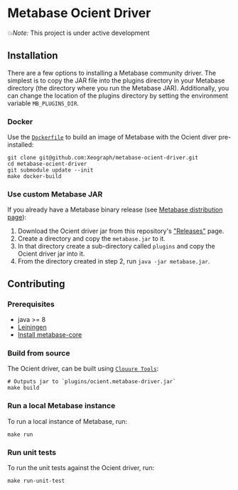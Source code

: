 # Metabase Ocient Driver

💥*Note:* This project is under active development

## Installation
There are a few options to installing a Metabase community driver. The simplest is to copy the JAR file into the plugins directory in your Metabase directory (the directory where you run the Metabase JAR). Additionally, you can change the location of the plugins directory by setting the environment variable `MB_PLUGINS_DIR`.

### Docker
Use the [`Dockerfile`](./Dockerfile) to build an image of Metabase with the Ocient diver pre-installed:
```shell
git clone git@github.com:Xeograph/metabase-ocient-driver.git
cd metabase-ocient-driver
git submodule update --init
make docker-build
```

### Use custom Metabase JAR
If you already have a Metabase binary release (see [Metabase distribution page](https://metabase.com/start/jar.html)):

1. Download the Ocient driver jar from this repository's ["Releases"](https://github.com/Xeograph/metabase-ocient-driver/releases) page.
2. Create a directory and copy the `metabase.jar` to it.
3. In that directory create a sub-directory called `plugins` and copy the Ocient driver jar into it.
4. From the directory created in step 2, run `java -jar metabase.jar`.

## Contributing

### Prerequisites

- java >= 8
- [Leiningen](https://leiningen.org/)
- [Install metabase-core](https://github.com/metabase/metabase/wiki/Writing-a-Driver:-Packaging-a-Driver-&-Metabase-Plugin-Basics#installing-metabase-core-locally)

### Build from source

The Ocient driver, can be built using [`Clouure Tools`](https://clojure.org/releases/tools):

```shell
# Outputs jar to `plugins/ocient.metabase-driver.jar` 
make build
```

### Run a local Metabase instance
To run a local instance of Metabase, run:

```shell
make run
```

### Run unit tests
To run the unit tests against the Ocient driver, run:

```shell
make run-unit-test
```
